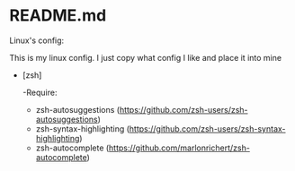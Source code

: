 # README.md
Linux's config:

This is my linux config. I just copy what config I like and place it into mine

- [zsh]

  -Require:
  - zsh-autosuggestions (https://github.com/zsh-users/zsh-autosuggestions)
  - zsh-syntax-highlighting (https://github.com/zsh-users/zsh-syntax-highlighting)
  - zsh-autocomplete (https://github.com/marlonrichert/zsh-autocomplete)
